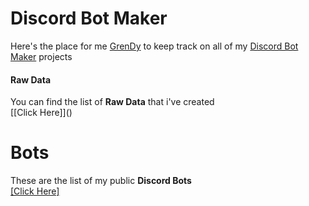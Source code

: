 # Discord Bot Maker
Here's the place for me [GrenDy](https://github.com/Gr3nDy) to keep track on all of my [Discord Bot Maker](https://store.steampowered.com/app/682130/Discord_Bot_Maker/) projects

 <h4> Raw Data </h4>
You can find the list of <b>Raw Data</b> that i've created <br> 
[[Click Here]]()

# Bots
These are the list of my public <b>Discord Bots</b> <br>
[[Click Here]]()
